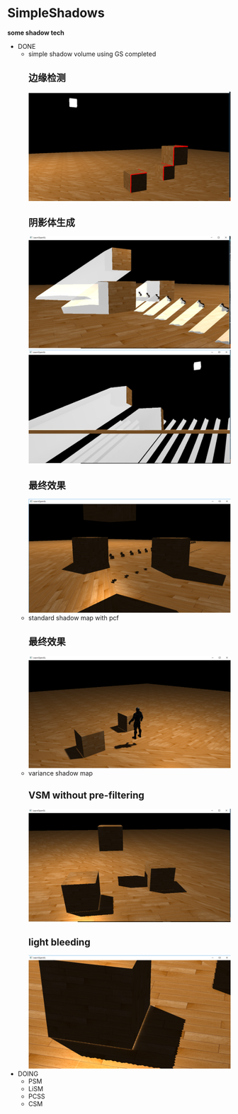 # SimpleShadows

**some shadow tech**

* DONE
    * simple shadow volume using GS completed <br>
      ## 边缘检测<br>
       ![](https://github.com/phoenixhanren/simpleShadows/raw/master/simpleShadows/Results/shadowVolume/silDetect.png) <br>
      ## 阴影体生成<br>
       ![](https://github.com/phoenixhanren/simpleShadows/raw/master/simpleShadows/Results/shadowVolume/shadowvolumes.PNG) <br>
        ![](https://github.com/phoenixhanren/simpleShadows/raw/master/simpleShadows/Results/shadowVolume/shadowvolumes2.PNG) <br>   
      ## 最终效果<br>
        ![](https://github.com/phoenixhanren/simpleShadows/raw/master/simpleShadows/Results/shadowVolume/shadowvolumeresult.PNG)<br>         
    * standard shadow map with pcf <br>
      ## 最终效果<br>
        ![](https://github.com/phoenixhanren/simpleShadows/raw/master/simpleShadows/Results/sshadowmap/standardshadowmapwithPCF.PNG)<br>       
    * variance shadow map <br>
      ## VSM without pre-filtering<br>
        ![](https://github.com/phoenixhanren/simpleShadows/raw/master/simpleShadows/Results/varianceshadowmap/standardvarianceshadowmap.PNG)<br>        
      ## light bleeding<br>
        ![](https://github.com/phoenixhanren/simpleShadows/raw/master/simpleShadows/Results/varianceshadowmap/lightbleeding.PNG)<br>  
* DOING
    * PSM
    * LiSM
    * PCSS
    * CSM



